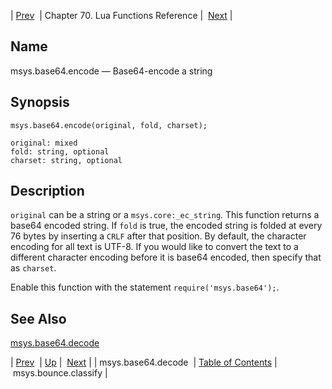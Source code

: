| [Prev](lua.ref.msys.base64.decode)  | Chapter 70. Lua Functions Reference |  [Next](lua.ref.msys.bounce.classify) |

<a name="lua.ref.msys.base64.encode"></a>
## Name

msys.base64.encode — Base64-encode a string

<a name="idp17578368"></a>
## Synopsis

`msys.base64.encode(original, fold, charset);`

```
original: mixed
fold: string, optional
charset: string, optional
```
<a name="idp17581408"></a>
## Description

`original` can be a string or a `msys.core:_ec_string`. This function returns a base64 encoded string. If `fold` is true, the encoded string is folded at every 76 bytes by inserting a `CRLF` after that position. By default, the character encoding for all text is UTF-8\. If you would like to convert the text to a different character encoding before it is base64 encoded, then specify that as `charset`.

Enable this function with the statement `require('msys.base64');`.

<a name="idp17586688"></a>
## See Also

[msys.base64.decode](lua.ref.msys.base64.decode "msys.base64.decode")

| [Prev](lua.ref.msys.base64.decode)  | [Up](lua.function.details) |  [Next](lua.ref.msys.bounce.classify) |
| msys.base64.decode  | [Table of Contents](index) |  msys.bounce.classify |

